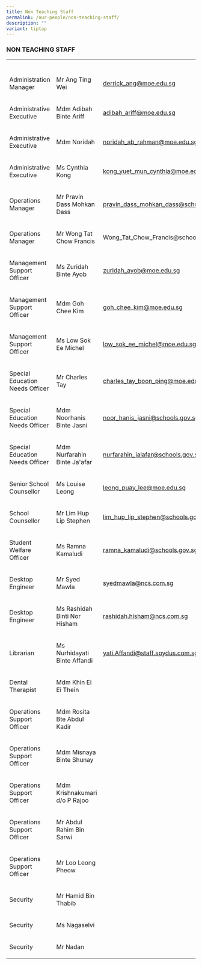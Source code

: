 ```yaml
---
title: Non Teaching Staff
permalink: /our-people/non-teaching-staff/
description: ""
variant: tiptap
---
```

<h3>NON TEACHING STAFF</h3>
<table style="minWidth: 75px">
<colgroup>
<col>
<col>
<col>
</colgroup>
<tbody>
<tr>
<th rowspan="1" colspan="1">
<p></p>
</th>
<th rowspan="1" colspan="1">
<p></p>
</th>
<th rowspan="1" colspan="1">
<p></p>
</th>
</tr>
<tr>
<td rowspan="1" colspan="1">
<p>Administration Manager</p>
</td>
<td rowspan="1" colspan="1">
<p>Mr Ang Ting Wei</p>
</td>
<td rowspan="1" colspan="1">
<p><a href="mailto:derrick_ang@moe.edu.sg" rel="noopener noreferrer nofollow" target="_blank">derrick_ang@moe.edu.sg</a>
</p>
</td>
</tr>
<tr>
<td rowspan="1" colspan="1">
<p>Administrative Executive</p>
</td>
<td rowspan="1" colspan="1">
<p>Mdm Adibah Binte Ariff</p>
</td>
<td rowspan="1" colspan="1">
<p><a href="mailto:adibah_ariff@moe.edu.sg" rel="noopener noreferrer nofollow" target="_blank">adibah_ariff@moe.edu.sg</a>
</p>
</td>
</tr>
<tr>
<td rowspan="1" colspan="1">
<p>Administrative Executive</p>
</td>
<td rowspan="1" colspan="1">
<p>Mdm Noridah</p>
</td>
<td rowspan="1" colspan="1">
<p><a href="mailto:noridah_ab_rahman@moe.edu.sg" rel="noopener noreferrer nofollow" target="_blank">noridah_ab_rahman@moe.edu.sg</a>
</p>
</td>
</tr>
<tr>
<td rowspan="1" colspan="1">
<p>Administrative Executive</p>
</td>
<td rowspan="1" colspan="1">
<p>Ms Cynthia Kong</p>
</td>
<td rowspan="1" colspan="1">
<p><a href="mailto:kong_yuet_mun_cynthia@moe.edu.sg" rel="noopener noreferrer nofollow" target="_blank">kong_yuet_mun_cynthia@moe.edu.sg</a>
</p>
</td>
</tr>
<tr>
<td rowspan="1" colspan="1">
<p>Operations Manager</p>
</td>
<td rowspan="1" colspan="1">
<p>Mr Pravin Dass Mohkan Dass</p>
</td>
<td rowspan="1" colspan="1">
<p><a href="mailto:pravin_dass_mohkan_dass@schools.gov.sg" rel="noopener noreferrer nofollow" target="_blank">pravin_dass_mohkan_dass@schools.gov.sg</a>
</p>
</td>
</tr>
<tr>
<td rowspan="1" colspan="1">
<p>Operations Manager</p>
</td>
<td rowspan="1" colspan="1">
<p>Mr Wong Tat Chow Francis</p>
</td>
<td rowspan="1" colspan="1">
<p><a rel="noopener noreferrer nofollow" target="_blank">Wong_Tat_Chow_Francis@schools.gov.sg</a>
</p>
</td>
</tr>
<tr>
<td rowspan="1" colspan="1">
<p>Management Support Officer</p>
</td>
<td rowspan="1" colspan="1">
<p>Ms Zuridah Binte Ayob</p>
</td>
<td rowspan="1" colspan="1">
<p><a href="mailto:Zuridah_AYOB@moe.edu.sg" rel="noopener noreferrer nofollow" target="_blank">zuridah_ayob@moe.edu.sg</a>
</p>
</td>
</tr>
<tr>
<td rowspan="1" colspan="1">
<p>Management Support Officer</p>
</td>
<td rowspan="1" colspan="1">
<p>Mdm Goh Chee Kim</p>
</td>
<td rowspan="1" colspan="1">
<p><a href="mailto:Goh_Chee_Kim@moe.edu.sg" rel="noopener noreferrer nofollow" target="_blank">goh_chee_kim@moe.edu.sg</a>
</p>
</td>
</tr>
<tr>
<td rowspan="1" colspan="1">
<p>Management Support Officer</p>
</td>
<td rowspan="1" colspan="1">
<p>Ms Low Sok Ee Michel</p>
</td>
<td rowspan="1" colspan="1">
<p><a href="mailto:Goh_Chee_Kim@moe.edu.sg" rel="noopener noreferrer nofollow" target="_blank">low_sok_ee_michel@moe.edu.sg</a>
</p>
</td>
</tr>
<tr>
<td rowspan="1" colspan="1">
<p>Special Education Needs Officer</p>
</td>
<td rowspan="1" colspan="1">
<p>Mr Charles Tay</p>
</td>
<td rowspan="1" colspan="1">
<p><a href="mailto:charles_tay_boon_ping@moe.edu.sg" rel="noopener noreferrer nofollow" target="_blank">charles_tay_boon_ping@moe.edu.sg</a>
</p>
</td>
</tr>
<tr>
<td rowspan="1" colspan="1">
<p>Special Education Needs Officer</p>
</td>
<td rowspan="1" colspan="1">
<p>Mdm Noorhanis Binte Jasni</p>
</td>
<td rowspan="1" colspan="1">
<p><a href="mailto:noor_hanis_jasni@schools.gov.sg" rel="noopener noreferrer nofollow" target="_blank">noor_hanis_jasni@schools.gov.sg</a>
</p>
</td>
</tr>
<tr>
<td rowspan="1" colspan="1">
<p>Special Education Needs Officer</p>
</td>
<td rowspan="1" colspan="1">
<p>Mdm Nurfarahin Binte Ja'afar</p>
</td>
<td rowspan="1" colspan="1">
<p><a href="mailto:nurfarahin_jalafar@schools.gov.sg" rel="noopener noreferrer nofollow" target="_blank">nurfarahin_jalafar@schools.gov.sg</a>
</p>
</td>
</tr>
<tr>
<td rowspan="1" colspan="1">
<p>Senior School Counsellor</p>
</td>
<td rowspan="1" colspan="1">
<p>Ms Louise Leong</p>
</td>
<td rowspan="1" colspan="1">
<p><a href="mailto:leong_puay_lee@moe.edu.sg" rel="noopener noreferrer nofollow" target="_blank">leong_puay_lee@moe.edu.sg</a>
</p>
</td>
</tr>
<tr>
<td rowspan="1" colspan="1">
<p>School Counsellor</p>
</td>
<td rowspan="1" colspan="1">
<p>Mr Lim Hup Lip Stephen</p>
</td>
<td rowspan="1" colspan="1">
<p><a href="mailto:lim_hup_lip_stephen@schools.gov.sg" rel="noopener noreferrer nofollow" target="_blank">lim_hup_lip_stephen@schools.gov.sg</a>
</p>
</td>
</tr>
<tr>
<td rowspan="1" colspan="1">
<p>Student Welfare Officer</p>
</td>
<td rowspan="1" colspan="1">
<p>Ms Ramna Kamaludi</p>
</td>
<td rowspan="1" colspan="1">
<p><a href="mailto:lim_hup_lip_stephen@schools.gov.sg" rel="noopener noreferrer nofollow" target="_blank">ramna_kamaludi@schools.gov.sg</a>
</p>
</td>
</tr>
<tr>
<td rowspan="1" colspan="1">
<p>Desktop Engineer</p>
</td>
<td rowspan="1" colspan="1">
<p>Mr Syed Mawla</p>
</td>
<td rowspan="1" colspan="1">
<p><a href="mailto:syedmawla@ncs.com.sg" rel="noopener noreferrer nofollow" target="_blank">syedmawla@ncs.com.sg</a>
</p>
</td>
</tr>
<tr>
<td rowspan="1" colspan="1">
<p>Desktop Engineer</p>
</td>
<td rowspan="1" colspan="1">
<p>Ms Rashidah Binti Nor Hisham</p>
</td>
<td rowspan="1" colspan="1">
<p><a href="mailto:rashidah.hisham@ncs.com.sg" rel="noopener noreferrer nofollow" target="_blank">rashidah.hisham@ncs.com.sg</a>
</p>
</td>
</tr>
<tr>
<td rowspan="1" colspan="1">
<p>Librarian</p>
</td>
<td rowspan="1" colspan="1">
<p>Ms Nurhidayati Binte Affandi</p>
</td>
<td rowspan="1" colspan="1">
<p><a href="mailto:Yati.Affandi@staff.spydus.com.sg" rel="noopener noreferrer nofollow" target="_blank">yati.Affandi@staff.spydus.com.sg</a>
</p>
</td>
</tr>
<tr>
<td rowspan="1" colspan="1">
<p>Dental Therapist</p>
</td>
<td rowspan="1" colspan="1">
<p>Mdm Khin Ei Ei Thein</p>
</td>
<td rowspan="1" colspan="1">
<p></p>
</td>
</tr>
<tr>
<td rowspan="1" colspan="1">
<p>Operations Support Officer</p>
</td>
<td rowspan="1" colspan="1">
<p>Mdm Rosita Bte Abdul Kadir</p>
</td>
<td rowspan="1" colspan="1">
<p></p>
</td>
</tr>
<tr>
<td rowspan="1" colspan="1">
<p>Operations Support Officer</p>
</td>
<td rowspan="1" colspan="1">
<p>Mdm Misnaya Binte Shunay</p>
</td>
<td rowspan="1" colspan="1">
<p></p>
</td>
</tr>
<tr>
<td rowspan="1" colspan="1">
<p>Operations Support Officer</p>
</td>
<td rowspan="1" colspan="1">
<p>Mdm Krishnakumari d/o P Rajoo</p>
</td>
<td rowspan="1" colspan="1">
<p></p>
</td>
</tr>
<tr>
<td rowspan="1" colspan="1">
<p>Operations Support Officer</p>
</td>
<td rowspan="1" colspan="1">
<p>Mr Abdul Rahim Bin Sarwi</p>
</td>
<td rowspan="1" colspan="1">
<p></p>
</td>
</tr>
<tr>
<td rowspan="1" colspan="1">
<p>Operations Support Officer</p>
</td>
<td rowspan="1" colspan="1">
<p>Mr Loo Leong Pheow</p>
</td>
<td rowspan="1" colspan="1">
<p></p>
</td>
</tr>
<tr>
<td rowspan="1" colspan="1">
<p>Security</p>
</td>
<td rowspan="1" colspan="1">
<p>Mr Hamid Bin Thabib</p>
</td>
<td rowspan="1" colspan="1">
<p></p>
</td>
</tr>
<tr>
<td rowspan="1" colspan="1">
<p>Security</p>
</td>
<td rowspan="1" colspan="1">
<p>Ms Nagaselvi</p>
</td>
<td rowspan="1" colspan="1">
<p></p>
</td>
</tr>
<tr>
<td rowspan="1" colspan="1">
<p>Security</p>
</td>
<td rowspan="1" colspan="1">
<p>Mr Nadan</p>
</td>
<td rowspan="1" colspan="1">
<p></p>
</td>
</tr>
</tbody>
</table>
<p></p>